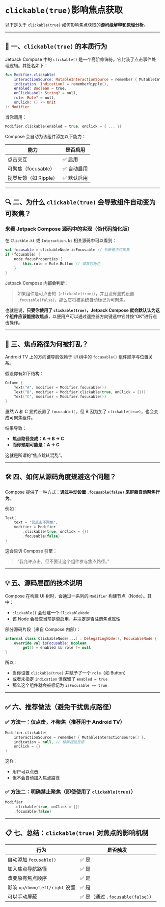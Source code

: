 # `clickable(true)`影响焦点获取

以下是关于 `clickable(true)` 如何影响焦点获取的**源码级解释和原理分析**。

---

## 🧠 一、`clickable(true)` 的本质行为

Jetpack Compose 中的 `clickable()` 是一个高阶修饰符，它封装了点击事件处理逻辑。其签名如下：

```kotlin
fun Modifier.clickable(
    interactionSource: MutableInteractionSource = remember { MutableInteractionSource() },
    indication: Indication? = rememberRipple(),
    enabled: Boolean = true,
    onClickLabel: String? = null,
    role: Role? = null,
    onClick: () -> Unit
): Modifier
```

当你调用：

```kotlin
Modifier.clickable(enabled = true, onClick = { ... })
```

Compose 会自动为该组件添加以下能力：

| 能力 | 是否启用 |
|------|----------|
| 点击交互 | ✅ 启用 |
| 可聚焦（focusable） | ✅ 自动启用 |
| 视觉反馈（如 Ripple） | ✅ 默认启用 |

---

## 🔍 二、为什么 `clickable(true)` 会导致组件自动变为可聚焦？

### 来看 Jetpack Compose 源码中的实现（伪代码简化版）

在 `Clickble.kt` 或 `Interaction.kt` 相关源码中可以看到：

```kotlin
val focusable = clickableNode.isFocusable // 判断是否应聚焦
if (focusable) {
    node.focusProperties {
        this.role = Role.Button // 或其它角色
    }
}
```

Jetpack Compose 内部会判断：
> 如果组件是可点击的（`clickable(true)`），并且没有显式设置 `.focusable(false)`，那么它将被系统自动标记为可聚焦。

也就是说，**只要你使用了 `clickable(true)`，Jetpack Compose 就会默认认为这个组件应该能接收焦点**，以便用户可以通过遥控器方向键选中它并按“OK”进行点击操作。

---

## 📌 三、焦点路径为何被打乱？

Android TV 上的方向键导航依赖于 UI 树中的 `focusable()` 组件顺序与位置关系。

假设你有如下结构：

```kotlin
Column {
    Text("A", modifier = Modifier.focusable())
    Text("B", modifier = Modifier.clickable(true, onClick = {}))
    Text("C", modifier = Modifier.focusable())
}
```

虽然 A 和 C 显式设置了 `focusable()`，但 B 因为加了 `clickable(true)`，也会变成可聚焦组件。

结果导致：

- **焦点路径变成：A → B → C**
- **而你预期可能是：A → C**

这就是所谓的“焦点跳转混乱”。

---

## 🛠️ 四、如何从源码角度规避这个问题？

Compose 提供了一种方式：**通过手动设置 `.focusable(false)` 来屏蔽自动聚焦行为**。

例如：

```kotlin
Text(
    text = "仅点击不聚焦",
    modifier = Modifier
        .clickable(true, onClick = {})
        .focusable(false)
)
```

这会告诉 Compose 引擎：
> “我允许点击，但不要让这个组件参与焦点路径。”

---

## 💡 五、源码层面的技术说明

Compose 在构建 UI 树时，会通过一系列的 `Modifier` 构建节点（Node）。其中：

- `clickable()` 会创建一个 `ClickableNode`
- 该 Node 会检查当前是否启用，并决定是否注册焦点属性

部分源码片段（来自 Compose 内部）：

```kotlin
internal class ClickableNode(...) : DelegatingNode(), FocusableNode {
    override val isFocusable: Boolean
        get() = enabled && role != null
}
```

所以：

- 当你设置 `clickable(true)` 并赋予了一个 `role`（如 Button）
- 或者未指定 `indication` 但保留了 `enabled = true`
- 那么这个组件就会被标记为 `isFocusable == true`

---

## ✅ 六、推荐做法（避免干扰焦点路径）

### ✅ 方法一：仅点击，不聚焦（推荐用于 Android TV）

```kotlin
Modifier.clickable(
    interactionSource = remember { MutableInteractionSource() },
    indication = null, // 移除视觉反馈
    onClick = {}
)
```

这样：

- 用户可以点击
- 但不会自动加入焦点路径

### ✅ 方法二：明确禁止聚焦（即使使用了 `clickable(true)`）

```kotlin
Modifier
    .clickable(true, onClick = {})
    .focusable(false)
```

---

## 📋 七、总结：`clickable(true)` 对焦点的影响机制

| 行为 | 是否触发 |
|------|----------|
| 自动添加 `focusable()` | ✅ 是 |
| 加入焦点导航路径 | ✅ 是 |
| 改变原有焦点顺序 | ✅ 是 |
| 影响 `up/down/left/right` 设置 | ✅ 是 |
| 可以手动屏蔽 | ✅ 是（通过 `.focusable(false)`） |
